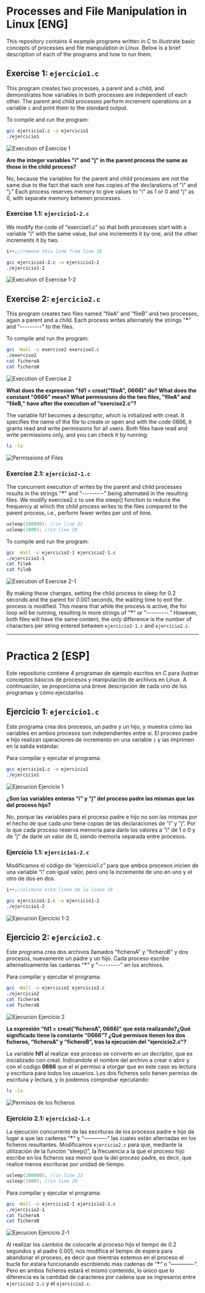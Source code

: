 # Processes and File Manipulation in Linux [ENG]

This repository contains 4 example programs written in C to illustrate basic concepts of processes and file manipulation in Linux. Below is a brief description of each of the programs and how to run them.

## Exercise 1: `ejercicio1.c`

This program creates two processes, a parent and a child, and demonstrates how variables in both processes are independent of each other. The parent and child processes perform increment operations on a variable `i` and print them to the standard output.

To compile and run the program:

```bash
gcc ejercicio1.c -o ejercicio1
./ejercicio1
```

![Execution of Exercise 1](ejercicio1/ejercicio1.png)

**Are the integer variables "i" and "j" in the parent process the same as those in the child process?**

No, because the variables for the parent and child processes are not the same due to the fact that each one has copies of the declarations of "i" and "j." Each process reserves memory to give values to "i" as 1 or 0 and "j" as 0, with separate memory between processes.

### Exercise 1.1: `ejercicio1-2.c`

We modify the code of "exercise1.c" so that both processes start with a variable "i" with the same value, but one increments it by one, and the other increments it by two.

```c
i++;//remove this line from line 18
```

```bash
gcc ejercicio1-2.c -o ejercicio1-2
./ejercicio1-2
```

![Execution of Exercise 1-2](ejercicio1/ejercicio1-2.png)

## Exercise 2: `ejercicio2.c`

This program creates two files named "fileA" and "fileB" and two processes, again a parent and a child. Each process writes alternately the strings "****\*****" and "---------" to the files.

To compile and run the program:

```bash
gcc -Wall -o exercise2 exercise2.c
./exercise2
cat ficheroA
cat ficheroB
```

![Execution of Exercise 2](ejercicio2/ejercicio2.png)

**What does the expression "fd1 = creat("fileA", 0666)" do? What does the constant "0666" mean? What permissions do the two files, "fileA" and "fileB," have after the execution of "exercise2.c"?**

The variable fd1 becomes a descriptor, which is initialized with creat. It specifies the name of the file to create or open and with the code 0666, it grants read and write permissions for all users. Both files have read and write permissions only, and you can check it by running:

```bash
ls -la
```

![Permissions of Files](ejercicio2/permission.png)

### Exercise 2.1: `ejercicio2-1.c`

The concurrent execution of writes by the parent and child processes results in the strings "****\*****" and "---------" being alternated in the resulting files. We modify exercise2.c to use the sleep() function to reduce the frequency at which the child process writes to the files compared to the parent process, i.e., perform fewer writes per unit of time.

```c
usleep(200000); //in line 22
usleep(1000); //in line 29
```

To compile and run the program:

```bash
gcc -Wall -o ejercicio2-1 ejercicio2-1.c
./ejercicio2-1
cat fileA
cat fileB
```

![Execution of Exercise 2-1](ejercicio2/ejercicio2-1.png)

By making these changes, setting the child process to sleep for 0.2 seconds and the parent for 0.001 seconds, the waiting time to exit the process is modified. This means that while the process is active, the for loop will be running, resulting in more strings of "****\*****" or "---------." However, both files will have the same content; the only difference is the number of characters per string entered between `ejercicio2-1.c` and `ejercicio2.c`.

---

# Practica 2 [ESP]

Este repositorio contiene 4 programas de ejemplo escritos en C para ilustrar conceptos básicos de procesos y manipulación de archivos en Linux. A continuación, se proporciona una breve descripción de cada uno de los programas y cómo ejecutarlos.

## Ejercicio 1: `ejercicio1.c`

Este programa crea dos procesos, un padre y un hijo, y muestra cómo las variables en ambos procesos son independientes entre sí. El proceso padre e hijo realizan operaciones de incremento en una variable `i` y las imprimen en la salida estándar.

Para compilar y ejecutar el programa:

```bash
gcc ejercicio1.c -o ejercicio1
./ejercicio1
```

![Ejecucion Ejercicio 1](ejercicio1/ejercicio1.png)

**¿Son las variables enteras “i” y “j” del proceso padre las mismas que las del proceso hijo?**

No, porque las variables para el proceso padre e hijo no son las mismas por el hecho de que cada uno tiene copias de las declaraciones de ”i” y ”j”. Por lo que cada proceso reserva memoria para darle los valores a ”i” de 1 o 0 y de ”j” de darle un valor de 0, siendo memoria separada entre procesos.

### Ejercicio 1.1: `ejercicio1-2.c`

Modificamos el código de “ejercicio1.c” para que ambos procesos inicien de una variable “i” con igual valor, pero uno la incremente de uno en uno y el otro de dos en dos.

```c
i++;//elimina esta linea de la linea 18
```

```bash
gcc ejercicio1-2.c -o ejercicio1-2
./ejercicio1-2
```

![Ejecucion Ejercicio 1-2](ejercicio1/ejercicio1-2.png)

## Ejercicio 2: `ejercicio2.c`

Este programa crea dos archivos llamados "ficheroA" y "ficheroB" y dos procesos, nuevamente un padre y un hijo. Cada proceso escribe alternativamente las cadenas "****\*****" y "---------" en los archivos.

Para compilar y ejecutar el programa:

```bash
gcc -Wall -o ejercicio2 ejercicio2.c
./ejercicio2
cat ficheroA
cat ficheroB
```

![Ejecucion Ejercicio 2](ejercicio2/ejercicio2.png)

**La expresión “fd1 = creat(“ficheroA”, 0666)” que está realizando?¿Qué significado tiene la constante “0666”? ¿Qué permisos tienen los dos ficheros, “ficheroA” y “ficheroB”, tras la ejecución del “ejercicio2.c”?**

La variable **fd1** al realizar ese proceso se converte en un decriptor, que es inicializado con creat. Indicandole el nombre del archivo a crear o abrir y con el codigo **0666** que el el permiso a otorgar que en este caso es lectura y escritura para todos los usuarios. Los dos ficheros solo tienen permiso de escritura y lectura, y lo podemos comprobar ejecutando:

```bash
ls -la
```

![Permisos de los ficheros](ejercicio2/permission.png)

### Ejercicio 2.1: `ejercicio2-1.c`

La ejecución concurrente de las escrituras de los procesos padre e hijo da lugar a que las cadenas “****\*****“ y “————-“ las cuales están alternadas en los ficheros resultantes. Modificamos `ejercicio2.c` para que, mediante la utilización de la función “sleep()”, la frecuencia a la que el proceso hijo escribe en los ficheros sea menor que la del proceso padre, es decir, que realice menos escrituras por unidad de tiempo.

```c
usleep(200000); //in line 22
usleep(1000); //in line 29
```

Para compilar y ejecutar el programa:

```bash
gcc -Wall -o ejercicio2-1 ejercicio2-1.c
./ejercicio2-1
cat ficheroA
cat ficheroB
```

![Ejecucion Ejercicio 2-1](ejercicio2/ejercicio2-1.png)

Al realizar los cambios de colocarle al proceso hijo el tiempo de 0.2 segundos y al padre 0.001, nos modifica el tiempo de espera para abandonar el proceso, es decir que mientras estemos en el proceso el bucle for estara funcionando escribiendo más cadenas de “****\*****“ o “————-“. Pero en ambos ficheros estará el mismo contenido, lo único que lo diferencia es la cantidad de caracteres por cadena que se ingresaron entre `ejercicio2-1.c` y el `ejercicio2.c`.
